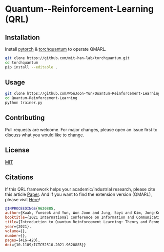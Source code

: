 # Quantum--Reinforcement-Learning (QRL)

## Installation

Install [pytorch](https://pytorch.org/) & [torchquantum](https://github.com/mit-han-lab/torchquantum) to operate QMARL.

```bash
git clone https://github.com/mit-han-lab/torchquantum.git
cd torchquantum
pip install --editable .
```

## Usage

```bash
git clone https://github.com/WonJoon-Yun/Quantum-Reinforcement-Learning.git
cd Quantum-Reinforcement-Learning
python trainer.py
```

## Contributing
Pull requests are welcome. For major changes, please open an issue first to discuss what you would like to change.

## License
[MIT](https://choosealicense.com/licenses/mit/)

## Citations
If this QRL framework helps your academic/industrial research, 
please cite this article [Paper](https://arxiv.org/abs/2108.06849).
And if you want to find the extension version (QMARL), please visit [Here](https://github.com/WonJoon-Yun/Quantum-Multi-Agent-Reinforcement-Learning)!

```bibtex
@INPROCEEDINGS{9620885,  
author={Kwak, Yunseok and Yun, Won Joon and Jung, Soyi and Kim, Jong-Kook and Kim, Joongheon},  
booktitle={2021 International Conference on Information and Communication Technology Convergence (ICTC)},  
title={Introduction to Quantum Reinforcement Learning: Theory and PennyLane-based Implementation},  
year={2021}, 
volume={},  
number={},  
pages={416-420}, 
doi={10.1109/ICTC52510.2021.9620885}}
```
